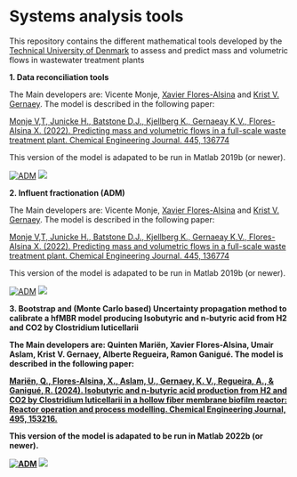 # Systems analysis tools

This repository contains the different mathematical tools developed by the [Technical University of Denmark](https://www.kt.dtu.dk/english/research/prosys) to assess and predict mass and volumetric flows in wastewater treatment plants

<strong>1. Data reconciliation tools </strong>  

The Main developers are: Vicente Monje, [Xavier Flores-Alsina](https://github.com/xfalsina) and [Krist V. Gernaey](https://github.com/kristgernaey). The model is described in the following paper: 

[Monje V,T, Junicke H., Batstone D.J., Kjellberg K., Gernaeay K,V., Flores-Alsina X. (2022). Predicting mass and volumetric flows in a full-scale waste treatment plant. Chemical Engineering Journal. 445, 136774](https://doi.org/10.1016/j.cej.2022.136774)

This version of the model is adapated to be run in Matlab 2019b (or newer).

[![ADM](https://img.shields.io/badge/DOWNLOAD%20WWTP%20Data%20Reconciliation-990000?style=for-the-badge)](https://github.com/wwtmodels/Systems-analysis-tools/releases/download/V1/influent.reconcilitation.github.zip) [![](https://img.shields.io/github/downloads/wwtmodels/Systems-analysis-tools/V1/total?color=990000&label=Downloads&style=for-the-badge)](https://github.com/wwtmodels/Systems-analysis-tools) 

<strong>2. Influent fractionation (ADM) </strong>  

The Main developers are: Vicente Monje, [Xavier Flores-Alsina](https://github.com/xfalsina) and [Krist V. Gernaey](https://github.com/kristgernaey). The model is described in the following paper: 

[Monje V,T, Junicke H., Batstone D.J., Kjellberg K., Gernaeay K,V., Flores-Alsina X. (2022). Predicting mass and volumetric flows in a full-scale waste treatment plant. Chemical Engineering Journal. 445, 136774](https://doi.org/10.1016/j.cej.2022.136774)

This version of the model is adapated to be run in Matlab 2019b (or newer).

[![ADM](https://img.shields.io/badge/DOWNLOAD%20ADM%20Fractionator-990000?style=for-the-badge)](https://github.com/wwtmodels/Systems-analysis-tools/releases/download/V2/influent.fractionation.zip) [![](https://img.shields.io/github/downloads/wwtmodels/Systems-analysis-tools/V2/total?color=990000&label=Downloads&style=for-the-badge)](https://github.com/wwtmodels/Systems-analysis-tools) 


<strong>3. Bootstrap and (Monte Carlo based) Uncertainty propagation method to calibrate a hfMBR model producing Isobutyric and n-butyric acid from H2 and CO2 by Clostridium luticellarii

The Main developers are: Quinten Mariën, Xavier Flores-Alsina, Umair Aslam, Krist V. Gernaey, Alberte Regueira, Ramon Ganigué. The model is described in the following paper:

[Mariën, Q., Flores-Alsina, X., Aslam, U., Gernaey, K. V., Regueira, A., & Ganigué, R. (2024). Isobutyric and n-butyric acid production from H2 and CO2 by Clostridium luticellarii in a hollow fiber membrane biofilm reactor: Reactor operation and process modelling. Chemical Engineering Journal, 495, 153216.](https://doi.org/10.1016/j.cej.2024.153216)

This version of the model is adapated to be run in Matlab 2022b (or newer).

[![ADM](https://img.shields.io/badge/DOWNLOAD%20WWTP%20hfMBR%20Boostrap-990000?style=for-the-badge)](https://github.com/wwtmodels/Systems-analysis-tools/releases/download/V3/Bootstrap.hfMBR.zip) [![](https://img.shields.io/github/downloads/wwtmodels/Systems-analysis-tools/V3/total?color=990000&label=Downloads&style=for-the-badge)](https://github.com/wwtmodels/Systems-analysis-tools) 
